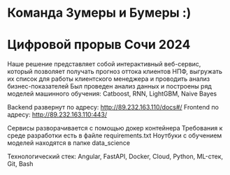 # Команда Зумеры и Бумеры :)
# Цифровой прорыв Сочи 2024

Наше решение представляет собой интерактивный веб-сервис, который позволяет получать прогноз оттока клиентов НПФ, выгружать их список для работы клиентского менеджера и проводить анализ бизнес-показателей
Был проведен анализ данных и построены ряд моделей машинного обучения: Catboost, RNN, LightGBM, Naive Bayes

Backend развернут по адресу: http://89.232.163.110/docs#/
Frontend по адресу: http://89.232.163.110:443/


Сервисы разворачивается с помощью докер контейнера
Требования к среде разработки есть в файле requirements.txt
Ноутбуки с обучением моделей находятся в папке data_science

Технологический стек: Angular, FastAPI, Docker, Cloud, Python, ML-стек, Git, Bash
